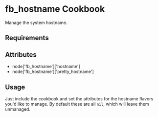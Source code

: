 fb_hostname Cookbook
===============================
Manage the system hostname.

Requirements
------------

Attributes
----------
* node['fb_hostname']['hostname']
* node['fb_hostname']['pretty_hostname']

Usage
-----
Just include the cookbook and set the attributes for the hostname flavors you'd
like to manage. By default these are all `nil`, which will leave them
unmanaged.
